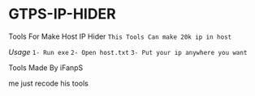# GTPS-IP-HIDER
Tools For Make Host IP Hider
```This Tools Can make 20k ip in host```

*Usage*
```1- Run exe```
```2- Open host.txt```
```3- Put your ip anywhere you want```


Tools Made By iFanpS

me just recode his tools
